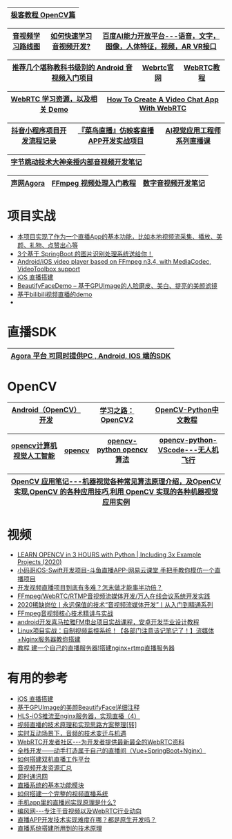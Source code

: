 [极客教程 OpenCV篇](https://geek-docs.com/opencv)|
---|

[音视频学习路线图](https://zhuanlan.zhihu.com/p/150460851)|[如何快速学习音视频开发?](https://zhuanlan.zhihu.com/p/349037814)|[百度AI能力开放平台---语音，文字，图像，人体特征，视频，AR VR接口](https://ai.baidu.com/)|
---|---|---|

[推荐几个堪称教科书级别的 Android 音视频入门项目](https://zhuanlan.zhihu.com/p/138575315)|[Webrtc官网](https://webrtc.org.cn/)|[WebRTC教程](http://www.vue5.com/webrtc/webrtc.html)|
---|--|---|

[WebRTC 学习资源，以及相关 Demo](https://rtcdeveloper.com/t/topic/435)|[How To Create A Video Chat App With WebRTC](https://www.youtube.com/watch?v=DvlyzDZDEq4)|
---|---|

[抖音小程序项目开发流程记录](https://www.kancloud.cn/zs4336/d9q2hezr30i/1687270)|[『菜鸟直播』仿映客直播APP开发实战项目](https://www.cniao5.com/course/10121)|[AI视觉应用工程师系列直播课](https://edu.csdn.net/learn/29546?spm=1002.2001.3001.4157)|
---|---|---|

[字节跳动技术大神亲授内部音视频开发笔记](https://blog.csdn.net/bugyinyin/article/details/115008136?utm_medium=distribute.pc_category.none-task-blog-hot-4.nonecase&dist_request_id=1328270.296.16163681606507485&depth_1-utm_source=distribute.pc_category.none-task-blog-hot-4.nonecase)|
---|

[声网Agora](https://www.agora.io/cn/price)|[FFmpeg 视频处理入门教程](https://www.ruanyifeng.com/blog/2020/01/ffmpeg.html)|[数字音视频开发笔记](https://www.jianshu.com/p/fb089e365e66)|
---|---|---|


#  项目实战
* [本项目实现了作为一个直播App的基本功能，比如本地视频流采集、播放、美颜、礼物、点赞出心等](https://github.com/QiuYeHong90/520Linkee)
* [3个基于 SpringBoot 的图片识别处理系统送给你！](https://developer.51cto.com/art/202008/623120.htm)
* [Android/iOS video player based on FFmpeg n3.4, with MediaCodec, VideoToolbox support](https://github.com/bilibili/ijkplayer)
* [iOS 直播搭建](https://www.jianshu.com/p/d46829ee7aa8)
* [BeautifyFaceDemo – 基于GPUImage的人脸磨皮、美白、提亮的美颜滤镜](http://www.ioscodehub.com/2016/05/10/%e5%bc%80%e6%ba%90app%e6%8e%a8%e8%8d%90-beautifyfacedemo-%e5%9f%ba%e4%ba%8egpuimage%e7%9a%84%e4%ba%ba%e8%84%b8%e7%a3%a8%e7%9a%ae%e3%80%81%e7%be%8e%e7%99%bd%e3%80%81%e6%8f%90%e4%ba%ae%e7%9a%84/)
* [基于bilibili视频直播的demo](https://github.com/Leifzhang/ijkplayer)
* []()
# 直播SDK

[Agora 平台 可同时提供PC , Android, IOS 端的SDK](https://docs.agora.io/cn/Agora%20Platform/agora_platform?platform=All%20Platforms) |
---|

# OpenCV

[Android（OpenCV）开发](https://www.kancloud.cn/yanzi1225627/android-opencv)|[学习之路：OpenCV2](https://www.kancloud.cn/digest/herbertopencv#/catalog)|[OpenCV-Python中文教程](https://www.kancloud.cn/aollo/aolloopencv)|
---|---|---|


[opencv计算机视觉人工智能](https://www.kancloud.cn/lovenr/pclook)|[opencv](https://www.kancloud.cn/angelzlz/opencv#/catalog)|[opencv-python opencv算法](https://www.kancloud.cn/xs-lion/opencv-1#/catalog)|[opencv-python-VScode---无人机飞行](https://www.kancloud.cn/nice-love/gan-you)|
---|---|---|---|

[OpenCV 应用笔记---机器视觉各种常见算法原理介绍，及OpenCV 实现,OpenCV 的各种应用技巧,利用 OpenCV 实现的各种机器视觉应用实例](https://www.kancloud.cn/digest/usingopencv#/catalog)|
---|



# 视频
* [LEARN OPENCV in 3 HOURS with Python | Including 3x Example Projects (2020)](https://www.youtube.com/watch?v=WQeoO7MI0Bs)
*  [小码哥iOS-Swift开发项目-斗鱼直播APP-网易云课堂 手把手教你模仿一个直播项目](https://study.163.com/course/courseMain.htm?courseId=1003309014&_trace_c_p_k2_=1fa2875b189e406d9c18c27152aa6c7c#/courseDetail?tab=1)
* [开发视频直播项目到底有多难？怎末做才能事半功倍？](https://www.youtube.com/watch?v=gudww0h8kbw)
* [FFmpeg/WebRTC/RTMP音视频流媒体开发/万人在线会议系统开发实践](https://www.bilibili.com/video/BV1wZ4y1u7gq?from=search&seid=9409290589494288789)
* [2020稀缺岗位丨永远保值的技术“音视频流媒体开发”丨从入门到精通系列](https://www.bilibili.com/video/BV1ik4y1q71v/?spm_id_from=333.788.videocard.1)
* [FFmpeg音视频核心技术精讲与实战](https://www.bilibili.com/video/BV1pC4y1W7f3/?spm_id_from=333.788.videocard.0)
* [android开发喜马拉雅FM电台项目实战课程，安卓开发毕业设计教程](https://www.bilibili.com/video/BV1SE411R714/?spm_id_from=333.788.videocard.9)
* [Linux项目实战：自制视频监控系统！【各部门注意该记笔记了！】流媒体+Nginx服务器教你搭建](https://www.bilibili.com/video/BV13Z4y147CY?from=search&seid=9239260046464783180)
* [教程 建一个自己的直播服务器!搭建nginx+rtmp直播服务器](https://www.bilibili.com/video/BV1SJ411k7v2/?spm_id_from=333.788.videocard.10)

# 有用的参考
* [iOS 直播搭建](https://www.jianshu.com/p/d46829ee7aa8)
* [基于GPUImage的美颜BeautifyFace详细注释](https://www.jianshu.com/p/ec0f1b1e935d)
* [HLS-iOS推流至nginx服务器，实现直播（4）](https://www.jianshu.com/p/af80f892b2d6)
* [视频直播的技术原理和实现思路方案整理[转]](https://www.jianshu.com/p/8a8e9d120985)
* [实时互动场景下，音频的技术变迁与机遇](https://www.infoq.cn/article/TSlY6pmXpvfPJjFXi5U6)
* [WebRTC开发者社区---为开发者提供最新最全的WebRTC资料](https://webrtc.ren/catalog?id=1)
* [全栈开发——动手打造属于自己的直播间（Vue+SpringBoot+Nginx）](https://my.oschina.net/u/3325049/blog/997720)
* [如何搭建双机直播工作平台](https://www.bilibili.com/video/BV1Mb41157DN/?spm_id_from=333.788.videocard.11)
* [音视频开发资源汇总](https://www.jianshu.com/p/efa9d065eb2b)
* [即时通讯网](http://www.52im.net/)
* [直播系统的基本功能模块](http://www.dvbcn.com/p/79273.html)
* [如何搭建一个完整的视频直播系统](https://www.zhihu.com/question/42162310)
* [手机app里的直播间实现原理是什么?](https://www.zhihu.com/question/27267425/answer/202075164)
* [编风网---专注于音视频以及WebRTC行业动向](https://www.zhihu.com/people/WebRTC)
* [直播APP开发技术实现难度在哪？都是原生开发吗？](https://www.zhihu.com/question/62877550/answer/376388439?utm_source=wechat_session&utm_medium=social&utm_oi=991812777480134656&utm_content=first)
* [直播系统搭建所用到的技术原理](https://zhuanlan.zhihu.com/p/87841597?utm_source=wechat_session&utm_medium=social&utm_oi=991812777480134656&utm_content=first)

